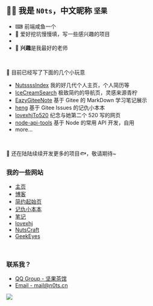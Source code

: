 ## 🧑‍💻 我是 `N0ts`，中文昵称 `坚果`

+ ⌨ 前端咸鱼一个  
+ 💪 爱好挖坑慢慢填，写一些感兴趣的项目  
+ 
+ 🔋 **兴趣**是我最好的老师

<br />

📁 目前已经写了下面的几个小玩意  

+ [NutssssIndex](https://github.com/n0tssss/NutssssIndex) 我的好几代个人主页，个人简历等
+ [IceCreamSearch](https://github.com/n0tssss/IceCreamSearch) 极致简约的导航页，灵感来源青柠
+ [EazyGiteeNote](https://github.com/n0tssss/EazyGiteeNote) 基于 Gitee 的 MarkDown 学习笔记展示
+ [heng](https://github.com/n0tssss/heng) 基于 Gitee Issues 的记仇小本本
+ [lovexhjTo520](https://github.com/n0tssss/lovexhjTo520) 纪念与她第二个 520 写的网页
+ [node-api-tools](https://github.com/n0tssss/node-api-tools) 基于 Node 的常用 API 开发，自用
+ more...

<br />

💼 还在陆陆续续开发更多的项目🐟，敬请期待~

### 我的一些网站

+ [主页](https://n0ts.cn/)
+ [博客](https://blog.n0ts.cn/)
+ [简约起始页](https://search.n0ts.cn/)
+ [记仇小本本](https://heng.n0ts.cn/)
+ [笔记](https://note.n0ts.cn/)
+ [lovexhj](https://lovexhj.cn/)
+ [NutsCraft](https://mc.n0ts.cn/)
+ [GeekEyes](https://www.geekeyes.cn/)

<br />

### 联系我？

+ [QQ Group - 坚果茶馆](https://jq.qq.com/?_wv=1027&k=Mh7ah6Dd)
+ [Email - mail@n0ts.cn](mailto:mail@n0ts.cn)

<img src='https://github-readme-stats.vercel.app/api?username=n0tssss&show_icons=true&hide_border=true&theme=dark&locale=cn' />
